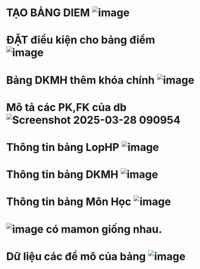 # TẠO BẢNG DIEM ![image](https://github.com/user-attachments/assets/dacc8231-380d-4189-ab81-42ea0622df48)
# ĐẶT điều kiện cho bảng điểm ![image](https://github.com/user-attachments/assets/dbd6c568-e846-40d1-8524-40fd99ffb085)
# Bảng DKMH thêm khóa chính ![image](https://github.com/user-attachments/assets/893f44e3-98ac-4140-93d3-181cfaa8d9db)
# Mô tả các PK,FK của db ![Screenshot 2025-03-28 090954](https://github.com/user-attachments/assets/3df36e28-6696-44d4-a500-293f4f19d97d)
# Thông tin bảng LopHP ![image](https://github.com/user-attachments/assets/266c6ce5-05be-4c97-ba4e-b5d4b35d402e)
# Thông tin bảng DKMH ![image](https://github.com/user-attachments/assets/0ea53844-36c6-4938-8fa8-9feabf2c4f89) 
# Thông tin bảng Môn Học ![image](https://github.com/user-attachments/assets/f73d1253-7029-470b-83b8-1fe18b02ae40) 
# ![image](https://github.com/user-attachments/assets/5e73559a-eadf-490c-b42a-be92bb9cf114) có mamon giống nhau.
#
# Dữ liệu các đề mô của bảng ![image](https://github.com/user-attachments/assets/d2c0d6ea-6a45-4a37-b8a5-fdb5bf51c08a)


